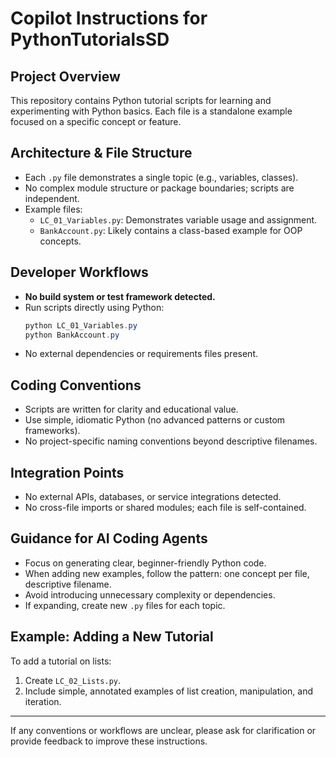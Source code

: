 # Copilot Instructions for PythonTutorialsSD

## Project Overview
This repository contains Python tutorial scripts for learning and experimenting with Python basics. Each file is a standalone example focused on a specific concept or feature.

## Architecture & File Structure
- Each `.py` file demonstrates a single topic (e.g., variables, classes).
- No complex module structure or package boundaries; scripts are independent.
- Example files:
  - `LC_01_Variables.py`: Demonstrates variable usage and assignment.
  - `BankAccount.py`: Likely contains a class-based example for OOP concepts.

## Developer Workflows
- **No build system or test framework detected.**
- Run scripts directly using Python:
  ```powershell
  python LC_01_Variables.py
  python BankAccount.py
  ```
- No external dependencies or requirements files present.

## Coding Conventions
- Scripts are written for clarity and educational value.
- Use simple, idiomatic Python (no advanced patterns or custom frameworks).
- No project-specific naming conventions beyond descriptive filenames.

## Integration Points
- No external APIs, databases, or service integrations detected.
- No cross-file imports or shared modules; each file is self-contained.

## Guidance for AI Coding Agents
- Focus on generating clear, beginner-friendly Python code.
- When adding new examples, follow the pattern: one concept per file, descriptive filename.
- Avoid introducing unnecessary complexity or dependencies.
- If expanding, create new `.py` files for each topic.

## Example: Adding a New Tutorial
To add a tutorial on lists:
1. Create `LC_02_Lists.py`.
2. Include simple, annotated examples of list creation, manipulation, and iteration.

---
If any conventions or workflows are unclear, please ask for clarification or provide feedback to improve these instructions.
